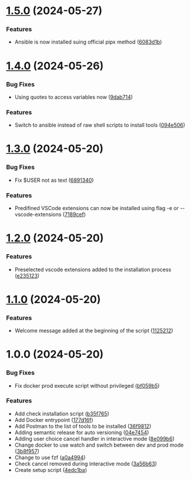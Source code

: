 # [1.5.0](https://github.com/LilianDCode/ubuntu-dev-setup/compare/1.4.0...1.5.0) (2024-05-27)


### Features

* Ansible is now installed suing official pipx method ([6083d1b](https://github.com/LilianDCode/ubuntu-dev-setup/commit/6083d1b36d465314c5d26c7a29157883a3f3dfc1))

# [1.4.0](https://github.com/LilianDCode/ubuntu-dev-setup/compare/1.3.0...1.4.0) (2024-05-26)


### Bug Fixes

* Using quotes to access variables now ([9dab714](https://github.com/LilianDCode/ubuntu-dev-setup/commit/9dab714136ab334d5e66fc912f0953e7f9823845))


### Features

* Switch to ansible instead of raw shell scripts to install tools ([094e506](https://github.com/LilianDCode/ubuntu-dev-setup/commit/094e5065e4b6642a98ceedf1d0ba47def135c9e2))

# [1.3.0](https://github.com/LilianDCode/ubuntu-dev-setup/compare/1.2.0...1.3.0) (2024-05-20)


### Bug Fixes

* Fix $USER not as text ([6891340](https://github.com/LilianDCode/ubuntu-dev-setup/commit/6891340f8fd165bd039849c2cdd6cf07e834a0d4))


### Features

* Predifined VSCode extensions can now be installed using flag -e or --vscode-extensions ([7189cef](https://github.com/LilianDCode/ubuntu-dev-setup/commit/7189cefd1388a24e5485586227b34f5ea215b535))

# [1.2.0](https://github.com/LilianDCode/ubuntu-dev-setup/compare/1.1.0...1.2.0) (2024-05-20)


### Features

* Preselected vscode extensions added to the installation process ([e235123](https://github.com/LilianDCode/ubuntu-dev-setup/commit/e235123ad460745edb5f39cff4979639846b5e59))

# [1.1.0](https://github.com/LilianDCode/ubuntu-setup/compare/1.0.0...1.1.0) (2024-05-20)


### Features

* Welcome message added at the beginning of the script ([1125212](https://github.com/LilianDCode/ubuntu-setup/commit/1125212103fb6fc97e91d94f35309890cf2f36dc))

# 1.0.0 (2024-05-20)


### Bug Fixes

* Fix docker prod execute script without privileged ([bf059b5](https://github.com/LilianDCode/ubuntu-setup/commit/bf059b52ade33dafc3c7a1c5008bfa3d6855e70e))


### Features

* Add check installation script ([b35f765](https://github.com/LilianDCode/ubuntu-setup/commit/b35f765475f49eec6993d60e959ca90768036e60))
* Add Docker entrypoint ([177d16f](https://github.com/LilianDCode/ubuntu-setup/commit/177d16fe32b446e5dbb450d861a7e57d6a6f7e52))
* Add Postman to the list of tools to be installed ([36f9812](https://github.com/LilianDCode/ubuntu-setup/commit/36f98120fb16fa7002cbffc0a4fa7e107ae95fdd))
* Adding semantic release for auto versioning ([04e7454](https://github.com/LilianDCode/ubuntu-setup/commit/04e7454942b970d21d09eb95050d8c8cb4494a96))
* Adding user choice cancel handler in interactive mode ([8e099b6](https://github.com/LilianDCode/ubuntu-setup/commit/8e099b67f810833e411608885ff328a977971c12))
* Change docker to use watch and switch between dev and prod mode ([3b8f957](https://github.com/LilianDCode/ubuntu-setup/commit/3b8f957810fa65270440bb6869bddf35ac282875))
* Change to use fzf ([a0a4994](https://github.com/LilianDCode/ubuntu-setup/commit/a0a499465041c6fdff93367954987f012f869a67))
* Check cancel removed during interactive mode ([3a56b63](https://github.com/LilianDCode/ubuntu-setup/commit/3a56b63578edc928b3c749afa0848e75b26c467d))
* Create setup script ([4edc1ba](https://github.com/LilianDCode/ubuntu-setup/commit/4edc1baafd7577bcf14e701a1211269790c7f91f))
